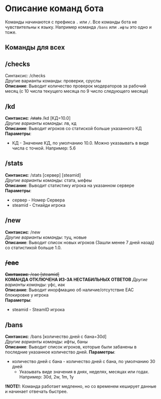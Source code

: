 # Описание команд бота

Команды начинаются с префикса `.` или `/`. Все команды бота не чувствительны к языку. Например команда `/bans` или `.ифты` это одно и тоже.

## Команды для всех

## /checks
Синтаксис: /checks  
Другие варианты команды: проверки, сруслы  
**Описание**: Выводит количество проверок модераторов за рабочий месяц (с 10 числа текущего месяца по 9 число следующего месяца)

## /kd
**Синтаксис**: ~~/stats~~ /kd [КД=10.0]  
*Другие варианты команды*: лв, кд  
**Описание**: Выводит игроков со статиской больше указанного КД  
**Параметры**:
* КД - Значение КД, по умолчанию 10.0. Можно указаывать в виде числа с точкой. Например: 5.6

## /stats
**Синтаксис**: /stats [сервер] [steamid]  
*Другие варианты команды*: стата, ыефеы  
**Описание**: Выводит статистику игрока на указанном сервере
**Параметры**:
* сервер - Номер Сервера
* steamid - Стиайди игрока

## /new
**Синтаксис**: /new  
*Другие варианты команды*: туц, новые  
**Описание**: Выводит список новых игроков (Зашли менее 7 дней назад) со статистикой больше 1.0. 

## ~~/eac~~
~~**Синтаксис**: /eac [steamid]~~  
**КОМАНДА ОТКЛЮЧЕНА ИЗ-ЗА НЕСТАБИЛЬНЫХ ОТВЕТОВ**
*Другие варианты команды*: уфс, иак  
**Описание**: Выводит инорфмацию об наличие/отсутствие EAC блокировке у игрока  
**Параметры**:
* steamid - SteamID игрока

## /bans
**Синтаксис**: /bans [количество дней с бана=30d]  
*Другие варианты команды*: ифты, баны  
**Описание**: Выводит список игроков, которые были забанены в последние указанное количество дней.
**Параметры**:
* количество дней с бана - количество дней с бана, по умолчанию 30 дней
  * Указывать виде значения в днях, неделях, месяцах или годах. Например: 30d, 2w, 1m, 1y

**!NOTE!**: Команда работает медленно, но со временем кеширует данные и начинает отвечать быстрее.




